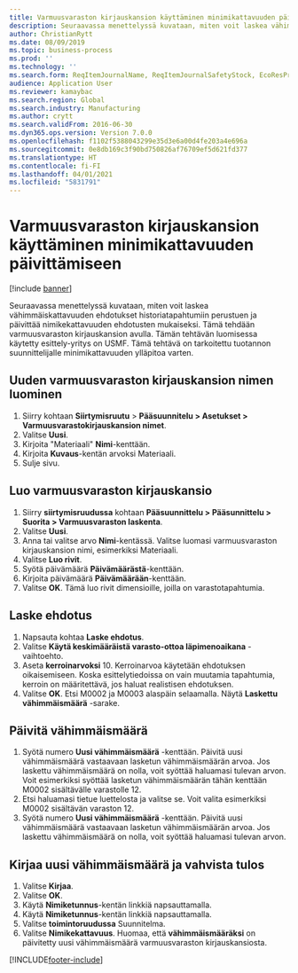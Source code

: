 ```yaml
---
title: Varmuusvaraston kirjauskansion käyttäminen minimikattavuuden päivittämiseen
description: Seuraavassa menettelyssä kuvataan, miten voit laskea vähimmäiskattavuuden ehdotukset historiatapahtumiin perustuen ja päivittää nimikekattavuuden ehdotusten mukaiseksi.
author: ChristianRytt
ms.date: 08/09/2019
ms.topic: business-process
ms.prod: ''
ms.technology: ''
ms.search.form: ReqItemJournalName, ReqItemJournalSafetyStock, EcoResProductInformationDialog, EcoResProductDetailsExtended, ReqItemTable
audience: Application User
ms.reviewer: kamaybac
ms.search.region: Global
ms.search.industry: Manufacturing
ms.author: crytt
ms.search.validFrom: 2016-06-30
ms.dyn365.ops.version: Version 7.0.0
ms.openlocfilehash: f1102f5388043299e35d3e6a00d4fe203a4e696a
ms.sourcegitcommit: 0e8db169c3f90bd750826af76709ef5d621fd377
ms.translationtype: HT
ms.contentlocale: fi-FI
ms.lasthandoff: 04/01/2021
ms.locfileid: "5831791"
---
```

# <a name="use-the-safety-stock-journal-to-update-minimum-coverage"></a>Varmuusvaraston kirjauskansion käyttäminen minimikattavuuden päivittämiseen

[!include [banner](../../includes/banner.md)]

Seuraavassa menettelyssä kuvataan, miten voit laskea vähimmäiskattavuuden ehdotukset historiatapahtumiin perustuen ja päivittää nimikekattavuuden ehdotusten mukaiseksi. Tämä tehdään varmuusvaraston kirjauskansion avulla. Tämän tehtävän luomisessa käytetty esittely-yritys on USMF. Tämä tehtävä on tarkoitettu tuotannon suunnittelijalle minimikattavuuden ylläpitoa varten.


## <a name="create-a-new-safety-stock-journal-name"></a>Uuden varmuusvaraston kirjauskansion nimen luominen
1. Siirry kohtaan **Siirtymisruutu** > **Pääsuunnitelu > Asetukset > Varmuusvarastokirjauskansion nimet**.
2. Valitse **Uusi**.
3. Kirjoita "Materiaali" **Nimi**-kenttään.
4. Kirjoita **Kuvaus**-kentän arvoksi Materiaali.
5. Sulje sivu.

## <a name="create-a-safety-stock-journal"></a>Luo varmuusvaraston kirjauskansio
1. Siirry **siirtymisruudussa** kohtaan **Pääsuunnittelu > Pääsunnittelu > Suorita > Varmuusvaraston laskenta**.
2. Valitse **Uusi**.
3. Anna tai valitse arvo **Nimi**-kentässä. Valitse luomasi varmuusvaraston kirjauskansion nimi, esimerkiksi Materiaali.  
4. Valitse **Luo rivit**.
5. Syötä päivämäärä **Päivämäärästä**-kenttään.  
6. Kirjoita päivämäärä **Päivämäärään**-kenttään.
7. Valitse **OK**. Tämä luo rivit dimensioille, joilla on varastotapahtumia.  

## <a name="calculate-proposal"></a>Laske ehdotus
1. Napsauta kohtaa **Laske ehdotus**.
2. Valitse **Käytä keskimääräistä varasto-ottoa läpimenoaikana** -vaihtoehto.
3. Aseta **kerroinarvoksi** 10. Kerroinarvoa käytetään ehdotuksen oikaisemiseen. Koska esittelytiedoissa on vain muutamia tapahtumia, kerroin on määritettävä, jos haluat realistisen ehdotuksen.  
4. Valitse **OK**. Etsi M0002 ja M0003 alaspäin selaamalla. Näytä **Laskettu vähimmäismäärä** -sarake.   

## <a name="update-minimum-quantity"></a>Päivitä vähimmäismäärä
1. Syötä numero **Uusi vähimmäismäärä** -kenttään. Päivitä uusi vähimmäismäärä vastaavaan lasketun vähimmäismäärän arvoa. Jos laskettu vähimmäismäärä on nolla, voit syöttää haluamasi tulevan arvon. Voit esimerkiksi syöttää lasketun vähimmäismäärän tähän kenttään M0002 sisältävälle varastolle 12.  
2. Etsi haluamasi tietue luettelosta ja valitse se. Voit valita esimerkiksi M0002 sisältävän varaston 12.  
3. Syötä numero **Uusi vähimmäismäärä** -kenttään. Päivitä uusi vähimmäismäärä vastaavaan lasketun vähimmäismäärän arvoa. Jos laskettu vähimmäismäärä on nolla, voit syöttää haluamasi tulevan arvon.  

## <a name="post-the-new-minimum-quantity-and-validate-the-result"></a>Kirjaa uusi vähimmäismäärä ja vahvista tulos
1. Valitse **Kirjaa**.
2. Valitse **OK**.
3. Käytä **Nimiketunnus**-kentän linkkiä napsauttamalla.
4. Käytä **Nimiketunnus**-kentän linkkiä napsauttamalla.
5. Valitse **toimintoruudussa** Suunnitelma.
6. Valitse **Nimikekattavuus**. Huomaa, että **vähimmäismääräksi** on päivitetty uusi vähimmäismäärä varmuusvaraston kirjauskansiosta.  



[!INCLUDE[footer-include](../../../includes/footer-banner.md)]